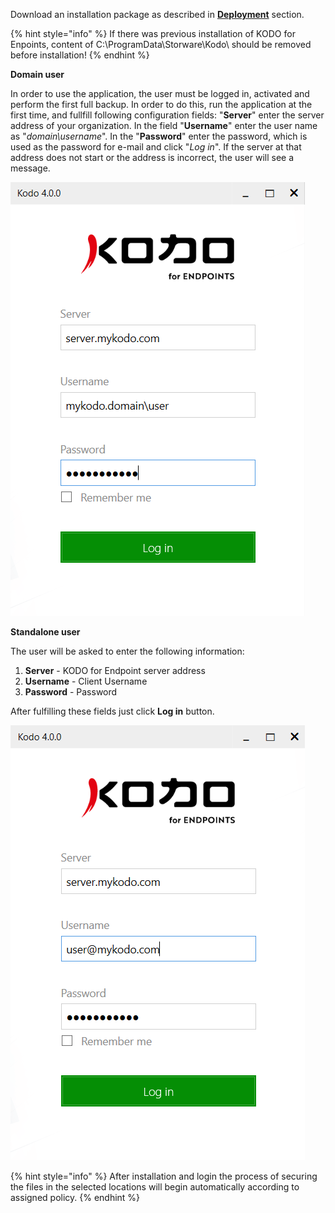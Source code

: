 Download an installation package as described in [__Deployment__](../management/client-deployment/README.md) section.


{% hint style="info" %}
If there was previous installation of KODO for Enpoints, content of C:\ProgramData\Storware\Kodo\ should be removed before installation!
{% endhint %}



__Domain user__


In order to use the application, the user must be logged in, activated and perform the first full backup. In order to do this, run the application at the first time, and fullfill following configuration fields: "__Server__" enter the server address of your organization. In the field "__Username__" enter the user name as "_domain\username_". In the "__Password__" enter the password, which is used as the password for e-mail and click "_Log in_". If the server at that address does not start or the address is incorrect, the user will see a message.


![](../.gitbook/assets/kodologin.png)

__Standalone user__



The user will be asked to enter the following information:
1. __Server__ - KODO for Endpoint server address
2. __Username__ - Client Username
3. __Password__ - Password 


After fulfilling these fields just click __Log in__ button.

![](../.gitbook/assets/kodologinstandalone.png)

{% hint style="info" %}
After installation and login the process of securing the files in the selected locations will begin automatically according to assigned policy.
{% endhint %}